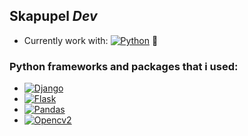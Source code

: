 ## Skapupel _Dev_
- Currently work with: [![Python](https://img.shields.io/badge/Python-blue.svg?style=for-the-badge&logo=appveyor)](https://www.python.org/) 🐍

### Python frameworks and packages that i used:
- [![Django](https://img.shields.io/badge/Django-green.svg?style=for-the-badge&logo=appveyor)](https://www.djangoproject.com/)
- [![Flask](https://img.shields.io/badge/Flask-grey.svg?style=for-the-badge&logo=appveyor)](https://flask.palletsprojects.com)
- [![Pandas](https://img.shields.io/badge/Pandas-blue.svg?style=for-the-badge&logo=appveyor)](https://pandas.pydata.org/)
- [![Opencv2](https://img.shields.io/badge/Opencv2-red.svg?style=for-the-badge&logo=appveyor)](https://opencv.org/)

